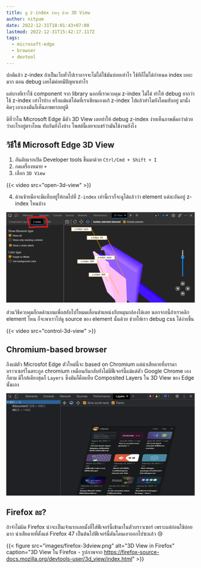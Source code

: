 ```yaml
---
title: ดู z-index ง่ายๆ ด้วย 3D View
author: nitpum
date: 2022-12-31T18:01:43+07:00
lastmod: 2022-12-31T15:42:17.117Z
tags:
  - microsoft-edge
  - browser
  - devtool
---
```


ปกติแล้ว z-index ถ้าเป็นเว็บทั่วไปเราอาจจะไม่ได้ใช้มันบ่อยเท่าไร ใช้ทีก็ไม่ได้กำหนด index เยอะมาก ตอน debug เลยไม่ค่อยมีปัญหาเท่าไร

แต่บางทีเราใช้ component จาก library นอกที่เราควบคุม z-index ไม่ได้ ทำให้ debug ยากว่าใช้ z-index เท่าไรบ้าง หรือแม้แต่โค้ดที่เราเขียนเองแก้ z-index ไปแล้วทำไมยังโดนทับอยู่ มานั่งคิดๆ เอาเองมันก็เห็นภาพยากอยู่ดี

ดีที่ว่าใน Microsoft Edge มีตัว 3D View เลยทำให้ debug z-index ง่ายเห็นภาพชัดกว่าด้วยว่าอะไรอยู่ตรงไหน ทับกันยังไงบ้าง โพสต์นี้เลยจะแชร์ว่ามันใช้งานยังไง

## วิธีใช้ Microsoft Edge 3D View

1. อันดับแรกเปิด Developer tools ขึ้นมาด้วย `Ctrl/Cmd + Shift + I`
2. กดเครื่องหมาย `+`
3. เลือก `3D View`

{{< video src="open-3d-view" >}}

4. ด้านซ้ายมือจะมีแท็บอยู่ให้กดไปที่ `Z-index` เท่านี้เราก็จะดูได้แล้วว่า element แต่ละอันอยู่ z-index ไหนบ้าง

![z index tab](images/z-index.png)

ส่วนวิธีควบคุมก็กดด้านบนเพื่อสลับไปโหมดเลื่อนตำแหน่งกับหมุนกล้องได้เลย นอกจากนี้ถ้าเราคลิก element ไหน ก็จะพาเราไปดู source ของ element นั้นด้วย ช่วยให้เรา debug css ได้ง่ายขึ้น

{{< video src="control-3d-view" >}}

## Chromium-based browser

ถึงแม้ตัว Microsfot Edge ตัวใหม่นี้จะ based on Chromium แต่น่าเสียดายที่บรรดาบราวเซอร์ในตระกูล chromium เหมือนกันกลับยังไม่มีฟีเจอร์นี้แม้แต่ตัว Google Chrome เองก็ตาม มีใกล้เคียงสุดก็ `Layers` ซึ่งมันก็คือแท็บ Composited Layers ใน 3D View ของ Edge นั้นเอง

![chromium-layers](images/chromium-layers.png)

## Firefox ละ?

ถ้าจำไม่ผิด Firefox น่าจะเป็นเจ้าแรกเลยมั้งที่ใส่ฟีเจอร์นี้เข้ามาในตัวบราวเซอร์ เพราะแต่ก่อนใช้บ่อยมาก น่าเสียดายที่ตั้งแต่ Firefox 47 เป็นต้นไปฟีเจอร์นี้ดันโดนเอาออกไปซะแล้ว 😢

{{< figure src="images/firefox-3dview.png" alt="3D View in Firefox" caption="3D View ใน Firefox - รูปภาพจาก https://firefox-source-docs.mozilla.org/devtools-user/3d_view/index.html" >}}
